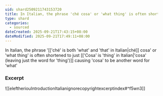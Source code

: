 ```yaml
---
uid: shard2509211743153720
title: In Italian, the phrase 'ché cosa' or 'what thing' is often shortened to just 'cosa', (leaving just 'thing') causing 'cosa' to be another word for 'what'
type: shard
categories:
  - sourced
dateCreated: 2025-09-21T17:43:15+08:00
dateModified: 2025-09-21T17:49:11+08:00
---
```

In Italian, the phrase '[['ché' is both 'what' and 'that' in Italian|ché]] cosa' or 'what thing' is often shortened to just [['Cosa' is 'thing' in Italian|'cosa' (leaving just the word for 'thing')]] causing 'cosa' to be another word for 'what'

### Excerpt
![[eleftheriouIntroductionItalianignorecopyrightexcerptindex#^f5wn3]]